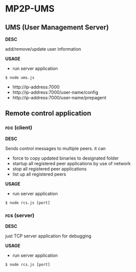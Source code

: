 # MP2P-UMS

## UMS (User Management Server)
**DESC**

add/remove/update user information

**USAGE**
- run server application
``` 
$ node ums.js
```
- http://ip-address:7000
- http://ip-address:7000/user-name/config
- http://ip-address:7000/user-name/prepagent

## Remote control application

### rcc (client)
**DESC**

Sends control messages to multiple peers.
it can 
- force to copy updated binaries to designated folder
- startup all registered peer applications by use of network
- stop all registered peer applications
- list up all registered peers

**USAGE**
- run server application
``` 
$ node rcs.js [port]
```


### rcs (server)
**DESC**

just TCP server application for debugging

**USAGE**
- run server application
``` 
$ node rcs.js [port]
```
